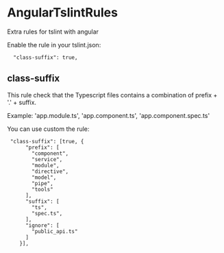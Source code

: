 # AngularTslintRules

Extra rules for tslint with angular

 Enable the rule in your tslint.json:
```
  "class-suffix": true,
 ```

## class-suffix
This rule check that the Typescript files contains a combination  of prefix + '.' + suffix.

Example: 'app.module.ts', 'app.component.ts', 'app.component.spec.ts'


You can use custom the rule:
```
 "class-suffix": [true, {
      "prefix": [
        "component",
        "service",
        "module",
        "directive",
        "model",
        "pipe",
        "tools"
      ],
      "suffix": [
        "ts",
        "spec.ts",
      ],
      "ignore": [
        "public_api.ts"
      ]
    }],
```
